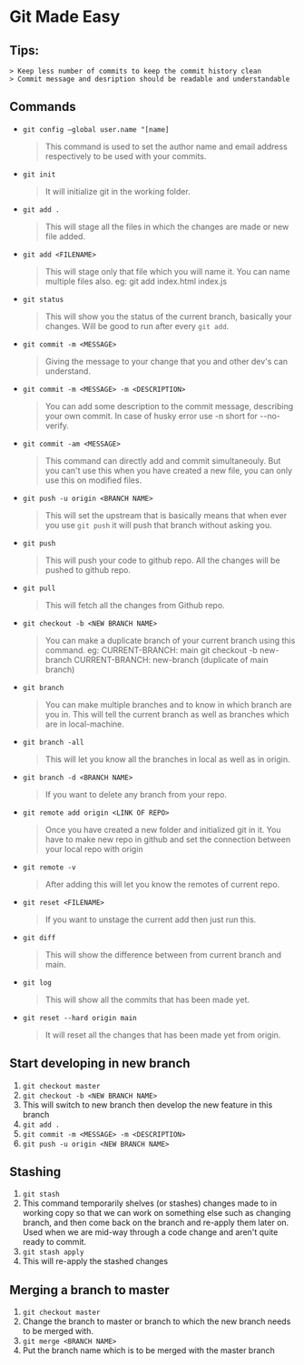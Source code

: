 # Git Made Easy
## Tips:
    > Keep less number of commits to keep the commit history clean
    > Commit message and desription should be readable and understandable
## Commands
* `git config –global user.name "[name]`
    > This command is used to set the author name and email address respectively to be used with your commits.

* `git init`
    > It will initialize git in the working folder.

* `git add .`
    > This will stage all the files in which the changes are made or new file added.

* `git add <FILENAME>`
    > This will stage only that file which you will name it.
    > You can name multiple files also.
    > eg: git add index.html index.js

* `git status`
    > This will show you the status of the current branch, basically your changes.
    > Will be good to run after every `git add`.

* `git commit -m <MESSAGE>`
    > Giving the message to your change that you and other dev's can understand.

* `git commit -m <MESSAGE> -m <DESCRIPTION>`
    > You can add some description to the commit message, describing your own commit. 
    > In case of husky error use -n short for --no-verify.

* `git commit -am <MESSAGE>`
    > This command can directly add and commit simultaneouly.
    > But you can't use this when you have created a new file, you can only use this on modified files.

* `git push -u origin <BRANCH NAME>`
    > This will set the upstream that is basically means that when ever you use `git push` it will push that branch without asking you.

* `git push`
    > This will push your code to github repo.
    > All the changes will be pushed to github repo.

* `git pull`
    > This will fetch all the changes from Github repo.
* `git checkout -b <NEW BRANCH NAME>` 
    > You can make a duplicate branch of your current branch using this command.
    > eg: CURRENT-BRANCH: main 
    >     git checkout -b new-branch
    > CURRENT-BRANCH: new-branch (duplicate of main branch)
* `git branch`
    > You can make multiple branches and to know in which branch are you in.
    > This will tell the current branch as well as branches which are in local-machine.
* `git branch -all`
    > This will let you know all the branches in local as well as in origin.
* `git branch -d <BRANCH NAME>`
    > If you want to delete any branch from your repo.
* `git remote add origin <LINK OF REPO>`
    > Once you have created a new folder and initialized git in it.
    > You have to make new repo in github and set the connection between your local repo with origin
* `git remote -v`
    > After adding this will let you know the remotes of current repo.
* `git reset <FILENAME>`
    > If you want to unstage the current add then just run this.
* `git diff`
    > This will show the difference between from current branch and main.
* `git log`
    > This will show all the commits that has been made yet.
* `git reset --hard origin main`
    > It will reset all the changes that has been made yet from origin.

## Start developing in new branch
1. `git checkout master`
2. `git checkout -b <NEW BRANCH NAME>`
3. This will switch to new branch then develop the new feature in this branch
4. `git add .`
5. `git commit -m <MESSAGE> -m <DESCRIPTION>`
6. `git push -u origin <NEW BRANCH NAME>`

## Stashing
1. `git stash`
2. This command temporarily shelves (or stashes) changes made to in working copy so that we can work on something else such as changing branch, and then come back on the branch and re-apply them later on. Used when we are mid-way through a code change and aren't quite ready to commit.
3. `git stash apply`
4. This will re-apply the stashed changes

## Merging a branch to master
1. `git checkout master`
2. Change the branch to master or branch to which the new branch needs to be merged with. 
3. `git merge <BRANCH NAME>`
4. Put the branch name which is to be merged with the master branch
    
